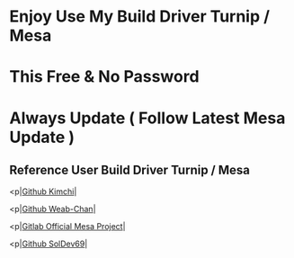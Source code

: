 # Enjoy Use My Build Driver Turnip / Mesa
# This Free & No Password 
# Always Update ( Follow Latest Mesa Update )

## Reference User Build Driver Turnip / Mesa
<p|[Github Kimchi](https://github.com/K11MCH1/freedreno_turnip-CI)|</p>
<p|[Github Weab-Chan](https://github.com/Weab-chan/freedreno_turnip-CI)|</p>
<p|[Gitlab Official Mesa Project](https://gitlab.freedesktop.org/mesa/mesa)|</p>
<p|[Github SolDev69](https://github.com/SolDev69/unified-mesa-project)|</p>
